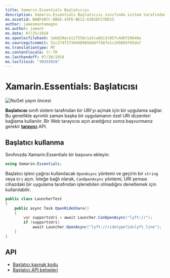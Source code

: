 ```yaml
---
title: Xamarin.Essentials Başlatıcısı
description: Xamarin.Essentials Başlatıcısı sınıfında sistem tarafından bir URI'yı açmak için bir uygulama sağlar.
ms.assetid: BABF40CC-8BEE-43FD-BE12-6301DF27DD33
author: jamesmontemagno
ms.author: jamont
ms.date: 07/25/2018
ms.openlocfilehash: 3ab820ece127558c1a5ca8b13c05fc4d6f20646e
ms.sourcegitcommit: 51c274f37369d8965b68ff587e1c2d9865f85da7
ms.translationtype: MT
ms.contentlocale: tr-TR
ms.lasthandoff: 07/30/2018
ms.locfileid: "39353919"
---
```

# <a name="xamarinessentials-launcher"></a>Xamarin.Essentials: Başlatıcısı

![NuGet yayın öncesi](~/media/shared/pre-release.png)

**Başlatıcısı** sınıfı sistem tarafından bir URI'yı açmak için bir uygulama sağlar. Bu genellikle ayrıntılı zaman başka bir uygulamanın özel URI düzenleri bağlama kullanılır. Bir Web tarayıcısı açın aradığınız sonra başvurmanız gerekir **[tarayıcı](open-browser.md)** API.

## <a name="using-launcher"></a>Başlatıcı kullanma

Sınıfınızda Xamarin.Essentials bir başvuru ekleyin:

```csharp
using Xamarin.Essentials;
```

Başlatıcı işlevi çağrısı kullanılacak `OpenAsync` yöntemi ve geçirin bir `string` veya `Uri` açın. İsteğe bağlı olarak, `CanOpenAsync` yöntemi, URI şeması cihazdaki bir uygulama tarafından işlenebilen olmadığını denetlemek için kullanılabilir.

```csharp
public class LauncherTest
{
    public async Task OpenRideShare()
    {
        var supportsUri = await Launcher.CanOpenAsync("lyft://");
        if (supportsUri)
            await Launcher.OpenAsync("lyft://ridetype?id=lyft_line");
    }
}
```

## <a name="api"></a>API

- [Başlatıcı kaynak kodu](https://github.com/xamarin/Essentials/tree/master/Xamarin.Essentials/Launcher)
- [Başlatıcı API belgeleri](xref:Xamarin.Essentials.Launcher)
